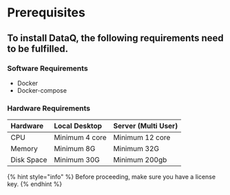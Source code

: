 # Prerequisites

## To install DataQ, the following requirements need to be fulfilled.

### Software Requirements

* Docker
* Docker-compose

### Hardware Requirements

| **Hardware** | **Local Desktop** | **Server \(Multi User\)**  |
| :--- | :--- | :--- |
| CPU | Minimum 4 core | Minimum 12 core |
| Memory | Minimum 8G | Minimum 32G |
| Disk Space | Minimum 30G | Minimum 200gb |

{% hint style="info" %}
Before proceeding, make sure you have a license key.
{% endhint %}



